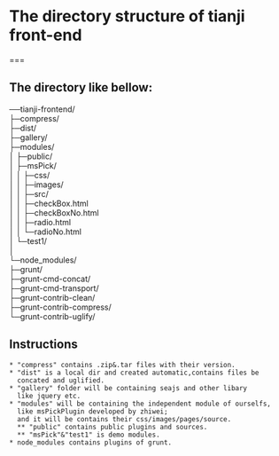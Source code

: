 # The directory structure of tianji front-end
===
## The directory like bellow: 
──tianji-frontend/<br />
   ├─compress/<br />
   ├─dist/<br />
   ├─gallery/<br />
   ├─modules/<br />
   │  ├─public/<br />
   │  ├─msPick/<br />
   │  │  ├─css/<br />
   │  │  ├─images/<br />
   │  │  ├─src/<br />
   │  │  ├─checkBox.html<br />
   │  │  ├─checkBoxNo.html<br />
   │  │  ├─radio.html<br />
   │  │  └─radioNo.html<br />
   │  └─test1/<br />
   │<br />
   └─node_modules/<br />
       ├─grunt/<br />
       ├─grunt-cmd-concat/<br />
       ├─grunt-cmd-transport/<br />
       ├─grunt-contrib-clean/<br />
       ├─grunt-contrib-compress/<br />
       └─grunt-contrib-uglify/<br />

## Instructions
    * "compress" contains .zip&.tar files with their version.
    * "dist" is a local dir and created automatic,contains files be 
      concated and uglified.
    * "gallery" folder will be containing seajs and other libary 
      like jquery etc.
    * "modules" will be containing the independent module of ourselfs,
      like msPickPlugin developed by zhiwei;
      and it will be contains their css/images/pages/source.
      ** "public" contains public plugins and sources.
      ** "msPick"&"test1" is demo modules.
    * node_modules contains plugins of grunt.
